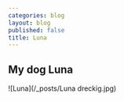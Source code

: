 ```yaml
---
categories: blog
layout: blog
published: false
title: Luna
---
```


## My dog Luna


![Luna](/_posts/Luna dreckig.jpg)